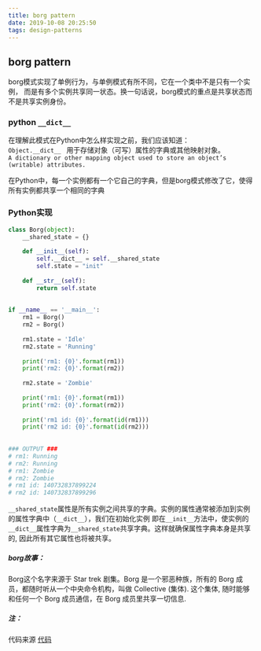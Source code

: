 ```yaml
---
title: borg pattern
date: 2019-10-08 20:25:50
tags: design-patterns
---
```



## borg pattern
borg模式实现了单例行为，与单例模式有所不同，它在一个类中不是只有一个实例，
而是有多个实例共享同一状态。换一句话说，borg模式的重点是共享状态而不是共享实例身份。

<!-- more -->

### python `__dict__`
在理解此模式在Python中怎么样实现之前，我们应该知道：  
`Object.__dict__ `  用于存储对象（可写）属性的字典或其他映射对象。  
`A dictionary or other mapping object used to store an object’s (writable) attributes.`

在Python中，每一个实例都有一个它自己的字典，但是borg模式修改了它，使得所有实例都共享一个相同的字典

### Python实现
```python
class Borg(object):
    __shared_state = {}
    
    def __init__(self):
        self.__dict__ = self.__shared_state
        self.state = "init"
        
    def __str__(self):
        return self.state
        
        
if __name__ == '__main__':
    rm1 = Borg()
    rm2 = Borg()
    
    rm1.state = 'Idle'
    rm2.state = 'Running'
    
    print('rm1: {0}'.format(rm1))
    print('rm2: {0}'.format(rm2))
    
    rm2.state = 'Zombie'
    
    print('rm1: {0}'.format(rm1))
    print('rm2: {0}'.format(rm2))
    
    print('rm1 id: {0}'.format(id(rm1)))
    print('rm2 id: {0}'.format(id(rm2)))
    
    
### OUTPUT ###
# rm1: Running
# rm2: Running
# rm1: Zombie
# rm2: Zombie
# rm1 id: 140732837899224
# rm2 id: 140732837899296
```

`__shared_state`属性是所有实例之间共享的字典。实例的属性通常被添加到实例的属性字典中（`__dict__`），我们在初始化实例
即在`__init__`方法中，使实例的`__dict__`属性字典为`__shared_state`共享字典。这样就确保属性字典本身是共享的,
因此所有其它属性也将被共享。


##### borg故事：
Borg这个名字来源于 Star trek 剧集。Borg 是一个邪恶种族，所有的 Borg 成员，都随时听从一个中央命令机构，叫做 Collective (集体). 
这个集体, 随时能够和任何一个 Borg 成员通信，在 Borg 成员里共享一切信息.

##### 注：
代码来源 [代码](https://github.com/faif/python-patterns)